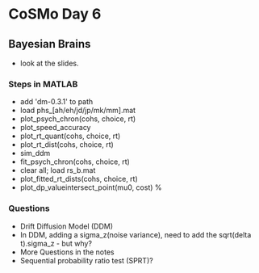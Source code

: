 # CoSMo Day 6

## Bayesian Brains
* look at the slides.

### Steps in MATLAB
* add 'dm-0.3.1' to path
* load phs_[ah/eh/jd/jp/mk/mm].mat
* plot_psych_chron(cohs, choice, rt)
* plot_speed_accuracy
* plot_rt_quant(cohs, choice, rt)
* plot_rt_dist(cohs, choice, rt)
* sim_ddm
* fit_psych_chron(cohs, choice, rt)
* clear all; load rs_b.mat
* plot_fitted_rt_dists(cohs, choice, rt)
* plot_dp_valueintersect_point(mu0, cost) %

### Questions
* Drift Diffusion Model (DDM)
* In DDM, adding a sigma_z(noise variance), need to add the sqrt(delta t).sigma_z - but why?
* More Questions in the notes
* Sequential probability ratio test (SPRT)?
